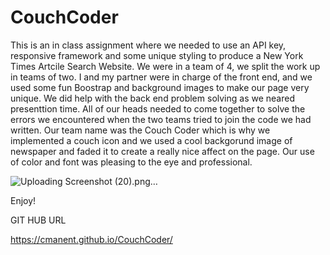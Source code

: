 # CouchCoder

This is an in class assignment where we needed to use an API key, responsive framework and some unique styling to produce a New York Times Artcile Search Website. We were in a team of 4, we split the work up in teams of two. I and my partner were in charge of the front end, and we used some fun Boostrap and background images to make our page very unique. We did help with the back end problem solving as we neared presenttion time. All of our heads needed to come together to solve the errors we encountered when the two teams tried to join the code we had written. Our team name was the Couch Coder which is why we implemented a couch icon and we used a cool backgorund image of newspaper and faded it to create a really nice affect on the page. Our use of color and font was pleasing to the eye and professional. 

![Uploading Screenshot (20).png…]()


Enjoy!

GIT HUB URL

https://cmanent.github.io/CouchCoder/
